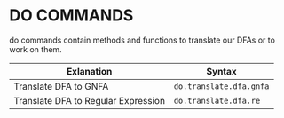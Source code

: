 # DO COMMANDS

do commands contain methods and functions to translate our DFAs or to work on them.

| Exlanation  | Syntax |
| ------------- | ------------- |
| Translate DFA to GNFA | ```do.translate.dfa.gnfa``` |
| Translate DFA to Regular Expression | ```do.translate.dfa.re``` |
